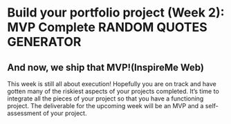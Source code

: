 # Build your portfolio project (Week 2): MVP Complete RANDOM QUOTES GENERATOR

## And now, we ship that MVP!(InspireMe Web)
This week is still all about execution! Hopefully you are on track and have gotten many of the riskiest aspects of your projects completed. It’s time to integrate all the pieces of your project so that you have a functioning project. The deliverable for the upcoming week will be an MVP and a self-assessment of your project.
